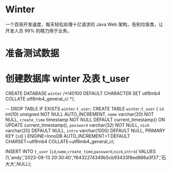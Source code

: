 # Winter
一个百倍开发速度，每天轻松处理十亿请求的 Java Web 架构，告别垃圾类，让开发人员 99% 的精力用于业务。

# 准备测试数据

# 创建数据库 winter 及表 t_user

CREATE DATABASE `winter` /*!40100 DEFAULT CHARACTER SET utf8mb4 COLLATE utf8mb4_general_ci */;

-- DROP TABLE IF EXISTS `winter`.`t_user`;
CREATE TABLE  `winter`.`t_user` (
  `id` int(10) unsigned NOT NULL AUTO_INCREMENT,
  `name` varchar(20) NOT NULL,
  `create_time` timestamp NOT NULL DEFAULT current_timestamp() ON UPDATE current_timestamp(),
  `password` varchar(32) NOT NULL,
  `nick` varchar(20) DEFAULT NULL,
  `intro` varchar(1000) DEFAULT NULL,
  PRIMARY KEY (`id`)
) ENGINE=InnoDB AUTO_INCREMENT=1 DEFAULT CHARSET=utf8mb4 COLLATE=utf8mb4_general_ci;

INSERT INTO `t_user` (`id`,`name`,`create_time`,`password`,`nick`,`intro`) VALUES  (1,'andy','2023-09-13 20:30:40','f6432274349b5cb93433f8ed886a3f37','石大大',NULL);

